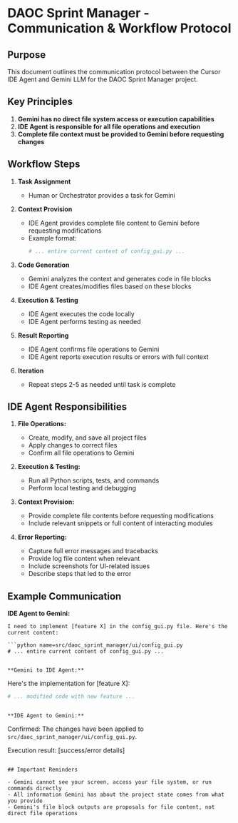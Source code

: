 # DAOC Sprint Manager - Communication & Workflow Protocol

## Purpose
This document outlines the communication protocol between the Cursor IDE Agent and Gemini LLM for the DAOC Sprint Manager project.

## Key Principles

1. **Gemini has no direct file system access or execution capabilities**
2. **IDE Agent is responsible for all file operations and execution**
3. **Complete file context must be provided to Gemini before requesting changes**

## Workflow Steps

1. **Task Assignment**
   - Human or Orchestrator provides a task for Gemini

2. **Context Provision**
   - IDE Agent provides complete file content to Gemini before requesting modifications
   - Example format:
     ```python name=src/daoc_sprint_manager/ui/config_gui.py
     # ... entire current content of config_gui.py ...
     ```

3. **Code Generation**
   - Gemini analyzes the context and generates code in file blocks
   - IDE Agent creates/modifies files based on these blocks

4. **Execution & Testing**
   - IDE Agent executes the code locally
   - IDE Agent performs testing as needed

5. **Result Reporting**
   - IDE Agent confirms file operations to Gemini
   - IDE Agent reports execution results or errors with full context

6. **Iteration**
   - Repeat steps 2-5 as needed until task is complete

## IDE Agent Responsibilities

1. **File Operations:**
   - Create, modify, and save all project files
   - Apply changes to correct files
   - Confirm all file operations to Gemini

2. **Execution & Testing:**
   - Run all Python scripts, tests, and commands
   - Perform local testing and debugging

3. **Context Provision:**
   - Provide complete file contents before requesting modifications
   - Include relevant snippets or full content of interacting modules

4. **Error Reporting:**
   - Capture full error messages and tracebacks
   - Provide log file content when relevant
   - Include screenshots for UI-related issues
   - Describe steps that led to the error

## Example Communication

**IDE Agent to Gemini:**
```
I need to implement [feature X] in the config_gui.py file. Here's the current content:

```python name=src/daoc_sprint_manager/ui/config_gui.py
# ... entire current content of config_gui.py ...
```
```

**Gemini to IDE Agent:**
```
Here's the implementation for [feature X]:

```python
# ... modified code with new feature ...
```
```

**IDE Agent to Gemini:**
```
Confirmed: The changes have been applied to `src/daoc_sprint_manager/ui/config_gui.py`.

Execution result: [success/error details]
```

## Important Reminders

- Gemini cannot see your screen, access your file system, or run commands directly
- All information Gemini has about the project state comes from what you provide
- Gemini's file block outputs are proposals for file content, not direct file operations 